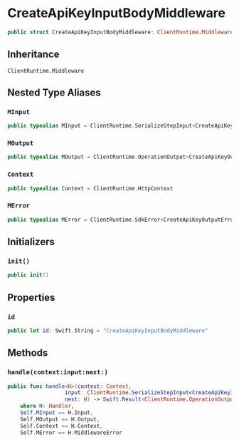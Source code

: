 # CreateApiKeyInputBodyMiddleware

``` swift
public struct CreateApiKeyInputBodyMiddleware: ClientRuntime.Middleware 
```

## Inheritance

`ClientRuntime.Middleware`

## Nested Type Aliases

### `MInput`

``` swift
public typealias MInput = ClientRuntime.SerializeStepInput<CreateApiKeyInput>
```

### `MOutput`

``` swift
public typealias MOutput = ClientRuntime.OperationOutput<CreateApiKeyOutputResponse>
```

### `Context`

``` swift
public typealias Context = ClientRuntime.HttpContext
```

### `MError`

``` swift
public typealias MError = ClientRuntime.SdkError<CreateApiKeyOutputError>
```

## Initializers

### `init()`

``` swift
public init() 
```

## Properties

### `id`

``` swift
public let id: Swift.String = "CreateApiKeyInputBodyMiddleware"
```

## Methods

### `handle(context:input:next:)`

``` swift
public func handle<H>(context: Context,
                  input: ClientRuntime.SerializeStepInput<CreateApiKeyInput>,
                  next: H) -> Swift.Result<ClientRuntime.OperationOutput<CreateApiKeyOutputResponse>, MError>
    where H: Handler,
    Self.MInput == H.Input,
    Self.MOutput == H.Output,
    Self.Context == H.Context,
    Self.MError == H.MiddlewareError
```
